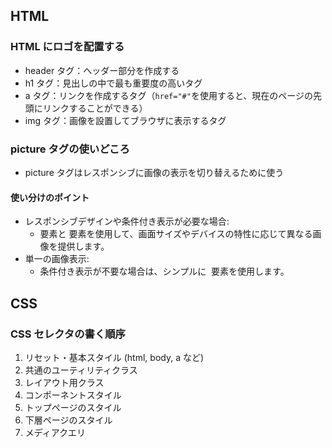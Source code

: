## HTML

### HTML にロゴを配置する

- header タグ：ヘッダー部分を作成する
- h1 タグ：見出しの中で最も重要度の高いタグ
- a タグ：リンクを作成するタグ（`href="#"`を使用すると、現在のページの先頭にリンクすることができる）
- img タグ：画像を設置してブラウザに表示するタグ

### picture タグの使いどころ

- picture タグはレスポンシブに画像の表示を切り替えるために使う

#### 使い分けのポイント

- レスポンシブデザインや条件付き表示が必要な場合:
  - <picture> 要素と <source> 要素を使用して、画面サイズやデバイスの特性に応じて異なる画像を提供します。
- 単一の画像表示:
  - 条件付き表示が不要な場合は、シンプルに <img> 要素を使用します。

## CSS

### CSS セレクタの書く順序

1. リセット・基本スタイル (html, body, a など)
2. 共通のユーティリティクラス
3. レイアウト用クラス
4. コンポーネントスタイル
5. トップページのスタイル
6. 下層ページのスタイル
7. メディアクエリ
